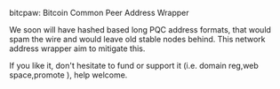 bitcpaw:  Bitcoin Common Peer Address Wrapper

We soon will have hashed based long PQC address formats, that would spam the
wire and would leave old stable nodes behind.
This network address wrapper aim to mitigate this.

If you like it, don't hesitate to fund or support it (i.e. domain reg,web space,promote ), help welcome.
